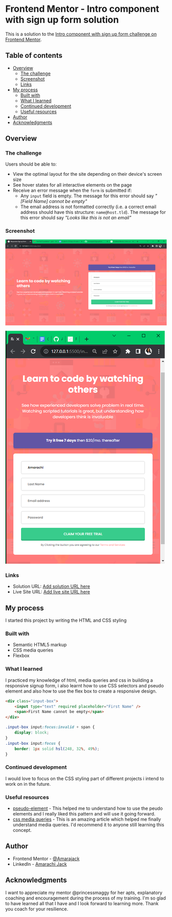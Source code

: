# Frontend Mentor - Intro component with sign up form solution

This is a solution to the [Intro component with sign up form challenge on Frontend Mentor](https://www.frontendmentor.io/challenges/intro-component-with-signup-form-5cf91bd49edda32581d28fd1).

## Table of contents

- [Overview](#overview)
  - [The challenge](#the-challenge)
  - [Screenshot](#screenshot)
  - [Links](#links)
- [My process](#my-process)
  - [Built with](#built-with)
  - [What I learned](#what-i-learned)
  - [Continued development](#continued-development)
  - [Useful resources](#useful-resources)
- [Author](#author)
- [Acknowledgments](#acknowledgments)

## Overview

### The challenge

Users should be able to:

- View the optimal layout for the site depending on their device's screen size
- See hover states for all interactive elements on the page
- Receive an error message when the `form` is submitted if:
  - Any `input` field is empty. The message for this error should say _"[Field Name] cannot be empty"_
  - The email address is not formatted correctly (i.e. a correct email address should have this structure: `name@host.tld`). The message for this error should say _"Looks like this is not an email"_

### Screenshot

![](./assets/Desktop.png)

![](./assets/mobile.png)

### Links

- Solution URL: [Add solution URL here](https://github.com/Amarajack/Signupform)
- Live Site URL: [Add live site URL here](https://your-live-site-url.com)

## My process

I started this project by writing the HTML and CSS styling

### Built with

- Semantic HTML5 markup
- CSS media queries
- Flexbox

### What I learned

I practiced my knowledge of html, media queries and css in building a responsive signup form, i also learnt how to use CSS selectors and pseudo element and also how to use the flex box to create a responsive design.

```html
<div class="input-box">
	<input type="text" required placeholder="First Name" />
	<span>First Name cannot be empty</span>
</div>
```

```css
.input-box input:focus:invalid + span {
	display: block;
}
.input-box input:focus {
	border: 1px solid hsl(248, 32%, 49%);
}
```

### Continued development

I would love to focus on the CSS styling part of different projects i intend to work on in the future.

### Useful resources

- [pseudo-element](https://developer.mozilla.org/en-US/docs/Web/CSS/Pseudo-elements) - This helped me to understand how to use the peudo elements and I really liked this pattern and will use it going forward.
- [css media queries](https://www.google.com/search?q=css+breakpoints&oq=css+breakpoint&gs_lcrp=EgZjaHJvbWUqBwgAEAAYgAQyBwgAEAAYgAQyBggBEEUYOTIHCAIQABiABDIHCAMQABiABDIHCAQQABiABDIHCAUQABiABDIHCAYQABiABDIHCAcQABiABDIHCAgQABiABDIHCAkQABiABNIBCDYzOThqMGo3qAIAsAIA&sourceid=chrome&ie=UTF-8) - This is an amazing article which helped me finally understand media queries. I'd recommend it to anyone still learning this concept.

## Author

- Frontend Mentor - [@Amarajack](https://www.frontendmentor.io/profile/Amarajack)
- LinkedIn - [Amarachi Jack](https://www.linkedin.com/in/amarachi-jack-654680165)


## Acknowledgments

I want to appreciate my mentor @princessmaggy for her apts, explanatory coaching and encouragement during the process of my training. I'm so glad to have learned all that I have and I look forward to learning more. Thank you coach for your resilience.

